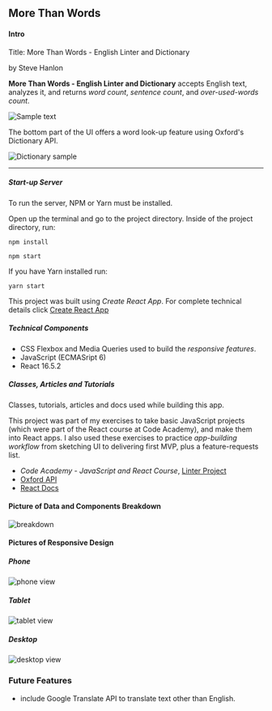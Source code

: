 
## More Than Words

#### Intro
Title: More Than Words - English Linter and Dictionary

by Steve Hanlon

**More Than Words - English Linter and Dictionary** accepts English text, analyzes it, and returns  _word count_, _sentence count_, and _over-used-words count_.

![Sample text](./screenshots/sample_text.jpg)


The bottom part of the UI offers a word look-up feature using Oxford's Dictionary API.

![Dictionary sample](./screenshots/dictionary_sample.png)

<hr>

##### Start-up Server

To run the server, NPM or Yarn must be installed.

Open up the terminal and go to the project directory.  Inside of the project directory, run:

`npm install`

`npm start`

If you have Yarn installed run:

`yarn start`

This project was built using *Create React App*.  For complete technical details click [Create React App](./docs/README.md)


##### Technical Components
- CSS Flexbox and Media Queries used to build the _responsive features_.
- JavaScript (ECMASript 6)
- React 16.5.2


##### Classes, Articles and Tutorials
Classes, tutorials, articles and docs used while building this app.

This project was part of my exercises to take basic JavaScript projects (which were part of the React course at Code Academy), and make them into React apps.  I also used these exercises to practice *app-building workflow* from sketching UI to delivering first MVP, plus a feature-requests list.

- *Code Academy - JavaScript and React Course*, [Linter Project](https://www.codecademy.com/programs/f151998eb027eb35e15b2081ee6ef9a0/items/fad8e5607a0fdd1b45123a6a3eec1813)
- [Oxford API](https://developer.oxforddictionaries.com/)
- [React Docs](https://reactjs.org/docs/getting-started.html)


#### Picture of Data and Components Breakdown
![breakdown](./screenshots/mtw_component_map1.jpeg)

#### Pictures of Responsive Design
##### Phone

![phone view](./screenshots/cell_phone.jpg)


##### Tablet
![tablet view](./screenshots/tablet.jpg)


##### Desktop
![desktop view](./screenshots/sample_text.jpg)


### Future Features
- include Google Translate API to translate text other than English.
